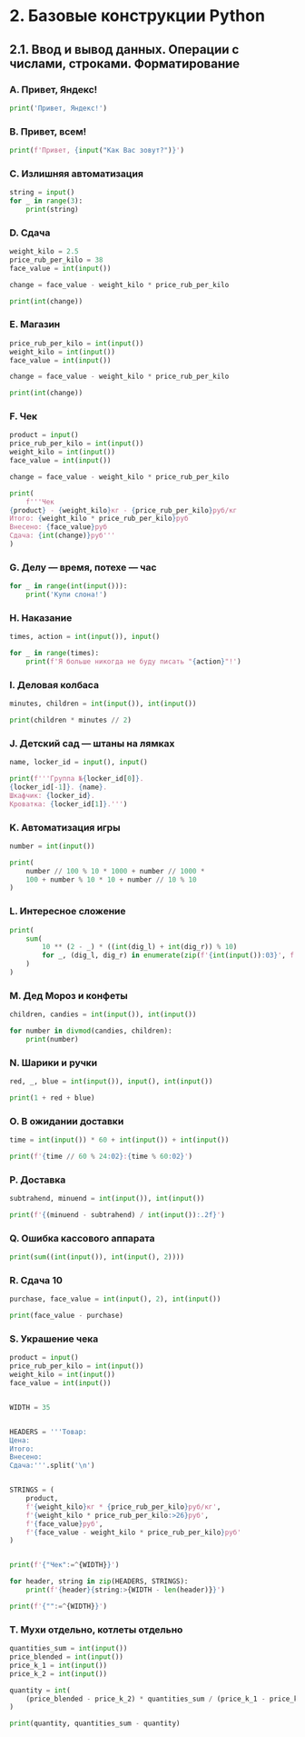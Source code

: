 # 2. Базовые конструкции Python

## 2.1. Ввод и вывод данных. Операции с числами, строками. Форматирование

### A. Привет, Яндекс!
```python
print('Привет, Яндекс!')
```

### B. Привет, всем!
```python
print(f'Привет, {input("Как Вас зовут?")}')
```

### C. Излишняя автоматизация
```python
string = input()
for _ in range(3):
    print(string)
```

### D. Сдача
```python
weight_kilo = 2.5
price_rub_per_kilo = 38
face_value = int(input())

change = face_value - weight_kilo * price_rub_per_kilo

print(int(change))
```

### E. Магазин
```python
price_rub_per_kilo = int(input())
weight_kilo = int(input())
face_value = int(input())

change = face_value - weight_kilo * price_rub_per_kilo

print(int(change))
```

### F. Чек
```python
product = input()
price_rub_per_kilo = int(input())
weight_kilo = int(input())
face_value = int(input())

change = face_value - weight_kilo * price_rub_per_kilo

print(
    f'''Чек
{product} - {weight_kilo}кг - {price_rub_per_kilo}руб/кг
Итого: {weight_kilo * price_rub_per_kilo}руб
Внесено: {face_value}руб
Сдача: {int(change)}руб'''
)
```

### G. Делу — время, потехе — час
```python
for _ in range(int(input())):
    print('Купи слона!')
```

### H. Наказание
```python
times, action = int(input()), input()

for _ in range(times):
    print(f'Я больше никогда не буду писать "{action}"!')
```

### I. Деловая колбаса
```python
minutes, children = int(input()), int(input())

print(children * minutes // 2)
```

### J. Детский сад — штаны на лямках
```python
name, locker_id = input(), input()

print(f'''Группа №{locker_id[0]}.
{locker_id[-1]}. {name}.
Шкафчик: {locker_id}.
Кроватка: {locker_id[1]}.''')
```

### K. Автоматизация игры
```python
number = int(input())

print(
    number // 100 % 10 * 1000 + number // 1000 *
    100 + number % 10 * 10 + number // 10 % 10
)
```

### L. Интересное сложение
```python
print(
    sum(
        10 ** (2 - _) * ((int(dig_l) + int(dig_r)) % 10)
        for _, (dig_l, dig_r) in enumerate(zip(f'{int(input()):03}', f'{int(input()):03}'))
    )
)
```

### M. Дед Мороз и конфеты
```python
children, candies = int(input()), int(input())

for number in divmod(candies, children):
    print(number)
```

### N. Шарики и ручки
```python
red, _, blue = int(input()), input(), int(input())

print(1 + red + blue)
```

### O. В ожидании доставки
```python
time = int(input()) * 60 + int(input()) + int(input())

print(f'{time // 60 % 24:02}:{time % 60:02}')
```

### P. Доставка
```python
subtrahend, minuend = int(input()), int(input())

print(f'{(minuend - subtrahend) / int(input()):.2f}')
```

### Q. Ошибка кассового аппарата
```python
print(sum((int(input()), int(input(), 2))))
```

### R. Сдача 10
```python
purchase, face_value = int(input(), 2), int(input())

print(face_value - purchase)
```

### S. Украшение чека
```python
product = input()
price_rub_per_kilo = int(input())
weight_kilo = int(input())
face_value = int(input())


WIDTH = 35


HEADERS = '''Товар:
Цена:
Итого:
Внесено:
Сдача:'''.split('\n')


STRINGS = (
    product,
    f'{weight_kilo}кг * {price_rub_per_kilo}руб/кг',
    f'{weight_kilo * price_rub_per_kilo:>26}руб',
    f'{face_value}руб',
    f'{face_value - weight_kilo * price_rub_per_kilo}руб'
)


print(f'{"Чек":=^{WIDTH}}')

for header, string in zip(HEADERS, STRINGS):
    print(f'{header}{string:>{WIDTH - len(header)}}')

print(f'{"":=^{WIDTH}}')
```

### T. Мухи отдельно, котлеты отдельно
```python
quantities_sum = int(input())
price_blended = int(input())
price_k_1 = int(input())
price_k_2 = int(input())

quantity = int(
    (price_blended - price_k_2) * quantities_sum / (price_k_1 - price_k_2)
)

print(quantity, quantities_sum - quantity)
```
